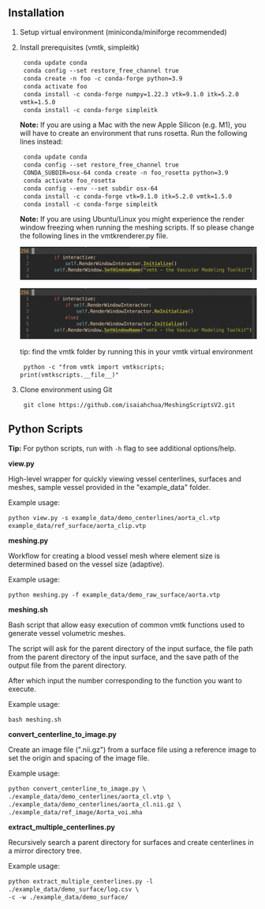 ## Installation

1. Setup virtual environment (miniconda/miniforge recommended)

2. Install prerequisites (vmtk, simpleitk)

        conda update conda
        conda config --set restore_free_channel true
        conda create -n foo -c conda-forge python=3.9
        conda activate foo
        conda install -c conda-forge numpy=1.22.3 vtk=9.1.0 itk=5.2.0 vmtk=1.5.0
        conda install -c conda-forge simpleitk

    **Note:** If you are using a Mac with the new Apple Silicon (e.g. M1), 
    you will have to create an environment that runs rosetta. 
    Run the following lines instead:

        conda update conda
        conda config --set restore_free_channel true
        CONDA_SUBDIR=osx-64 conda create -n foo_rosetta python=3.9
        conda activate foo_rosetta
        conda config --env --set subdir osx-64
        conda install -c conda-forge vtk=9.1.0 itk=5.2.0 vmtk=1.5.0
        conda install -c conda-forge simpleitk

    **Note:** If you are using Ubuntu/Linux you might experience the render
    window freezing when running the meshing scripts. If so please change the
    following lines in the vmtkrenderer.py file. 

    ![vmtkrenderer bef](assets/vmtkrenderer_bef.png)

    ![vmtkrenderer aft](assets/vmtkrenderer_aft.png)

    tip: find the vmtk folder by running this in your vmtk virtual environment

        python -c "from vmtk import vmtkscripts; print(vmtkscripts.__file__)"


3. Clone environment using Git 

        git clone https://github.com/isaiahchua/MeshingScriptsV2.git

## Python Scripts

**Tip:** For python scripts, run with ``-h`` flag to see additional options/help.

**view.py**

High-level wrapper for quickly viewing vessel centerlines, surfaces and meshes,
sample vessel provided in the "example_data" folder.

Example usage:
    
    python view.py -s example_data/demo_centerlines/aorta_cl.vtp example_data/ref_surface/aorta_clip.vtp

**meshing.py**

Workflow for creating a blood vessel mesh where element size is determined based
on the vessel size (adaptive). 

Example usage:

    python meshing.py -f example_data/demo_raw_surface/aorta.vtp

**meshing.sh**

Bash script that allow easy execution of common vmtk functions used to generate 
vessel volumetric meshes.

The script will ask for the parent directory of the input surface, the file path 
from the parent directory of the input surface, and the save path of the output 
file from the parent directory. 

After which input the number corresponding to the function you want to execute.

Example usage:

    bash meshing.sh

**convert_centerline_to_image.py**

Create an image file (".nii.gz") from a surface file using a reference image to 
set the origin and spacing of the image file. 

Example usage:

    python convert_centerline_to_image.py \
    ./example_data/demo_centerlines/aorta_cl.vtp \
    ./example_data/demo_centerlines/aorta_cl.nii.gz \
    ./example_data/ref_image/Aorta_voi.mha

**extract_multiple_centerlines.py**

Recursively search a parent directory for surfaces and create centerlines in a
mirror directory tree.

Example usage:

    python extract_multiple_centerlines.py -l ./example_data/demo_surface/log.csv \
    -c -w ./example_data/demo_surface/
